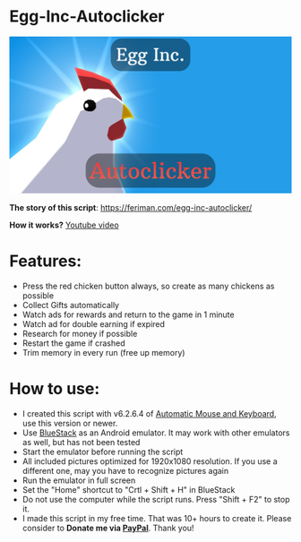 # Egg-Inc-Autoclicker
![header](https://raw.githubusercontent.com/Feriman22/Egg-Inc-Autoclicker/main/egg-inc-autoclicker.jpg)

**The story of this script**: https://feriman.com/egg-inc-autoclicker/

**How it works?** [Youtube video](https://youtu.be/oVEqUSurcgk)


# Features:

- Press the red chicken button always, so create as many chickens as possible
- Collect Gifts automatically
- Watch ads for rewards and return to the game in 1 minute
- Watch ad for double earning if expired
- Research for money if possible
- Restart the game if crashed
- Trim memory in every run (free up memory)

# How to use:

- I created this script with v6.2.6.4 of [Automatic Mouse and Keyboard](https://www.robot-soft.com/automatic-mouse-keyboard.html), use this version or newer.
- Use [BlueStack](https://www.bluestacks.com/) as an Android emulator. It may work with other emulators as well, but has not been tested
- Start the emulator before running the script
- All included pictures optimized for 1920x1080 resolution. If you use a different one, may you have to recognize pictures again
- Run the emulator in full screen
- Set the "Home" shortcut to "Crtl + Shift + H" in BlueStack
- Do not use the computer while the script runs. Press "Shift + F2" to stop it.
- I made this script in my free time. That was 10+ hours to create it. Please consider to **Donate me via [PayPal](https://paypal.me/BajzaFerenc)**. Thank you!
